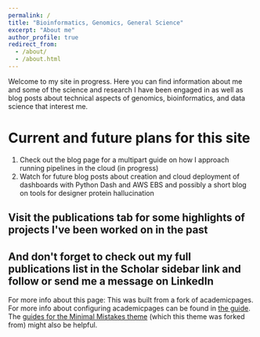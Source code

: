 ```yaml
---
permalink: /
title: "Bioinformatics, Genomics, General Science"
excerpt: "About me"
author_profile: true
redirect_from: 
  - /about/
  - /about.html
---
```


Welcome to my site in progress. Here you can find information about me and some of the science and research I have been engaged in as well as blog posts about technical aspects of genomics, bioinformatics, and data science that interest me.


Current and future plans for this site
======
1. Check out the blog page for a multipart guide on how I approach running pipelines in the cloud (in progress)
1. Watch for future blog posts about creation and cloud deployment of dashboards with Python Dash and AWS EBS and possibly a short blog on tools for designer protein hallucination


Visit the publications tab for some highlights of projects I've been worked on in the past 
------

And don't forget to check out my full publications list in the Scholar sidebar link and follow or send me a message on LinkedIn
------

For more info about this page:
This was built from a fork of academicpages. For more info about configuring academicpages can be found in [the guide](https://academicpages.github.io/markdown/). The [guides for the Minimal Mistakes theme](https://mmistakes.github.io/minimal-mistakes/docs/configuration/) (which this theme was forked from) might also be helpful.

